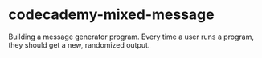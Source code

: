 # codecademy-mixed-message
Building a message generator program. Every time a user runs a program, they should get a new, randomized output.
